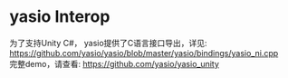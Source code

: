 # yasio Interop
为了支持Unity C#， yasio提供了C语言接口导出，详见: https://github.com/yasio/yasio/blob/master/yasio/bindings/yasio_ni.cpp  
完整demo，请查看: https://github.com/yasio/yasio_unity
